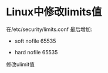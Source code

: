 Linux中修改limits值
==
在/etc/security/limits.conf 最后增加:

* soft nofile 65535

* hard nofile 65535

修改ulimit值
